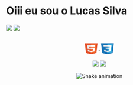 <h1> Oiii eu sou o Lucas Silva </h1>

<div>
  <a href="https://github.com/lucassilvarocha">
  <img height="180em"   align="center" src="https://github-readme-stats.vercel.app/api?username=lucassilvarocha&show_icons=true&theme=radical&include_all_commits=true&count_private=true"/>
  <img height="170em"  align="center" src="https://github-readme-stats.vercel.app/api/top-langs/?username=lucassilvarocha&layout=compact&langs_count=7&theme=radical" />
</div>
 <br>
<div  align="center"> 
  <div style="display: inline_block"><br>
  <img align="center" alt="HTML" height="30" width="40" src="https://raw.githubusercontent.com/devicons/devicon/master/icons/html5/html5-original.svg">
  <img align="center" alt="CSS" height="30" width="40" src="https://raw.githubusercontent.com/devicons/devicon/master/icons/css3/css3-original.svg">  
</div>
  <br><a href="https://www.youtube.com/channel/UC1xdiUgfOPJq2IKARQFScBA" target="_blank"><img src="https://img.shields.io/badge/-Youtube-%23EA4335?style=for-the-badge&logo=youtube&logoColor=white" target="_blank"></a>
  <a href="https://www.instagram.com//ghostlkv4/" target="_blank"><img src="https://img.shields.io/badge/-Instagram-%23E4405F?style=for-the-badge&logo=instagram&logoColor=white" target="_blank"></a>
   
 
  ![Snake animation](https://github.com/lucassilvarocha/lucassilvarocha/blob/output/github-contribution-grid-snake.svg)
 
</div>
